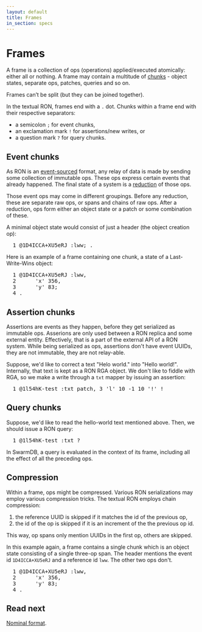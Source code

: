 ```yaml
---
layout: default
title: Frames
in_section: specs
---
```


# Frames

A frame is a collection of ops (operations) applied/executed atomically: either all or nothing.
A frame may contain a multitude of [chunks](/specs/glossary#chunk) - object states, separate ops, patches, queries and so on. 

Frames can’t be split (but they can be joined together).

In the textual RON, frames end with a `.` dot.
Chunks within a frame end with their respective separators:

*  a semicolon `;` for event chunks,
*  an exclamation mark `!` for assertions/new writes, or
*  a question mark `?` for query chunks.


## Event chunks

As RON is an [event-sourced](https://martinfowler.com/eaaDev/EventSourcing.html) format, any relay of data is made by sending some collection of immutable ops.
These ops express certain events that already happened.
The final state of a system is a [reduction](https://en.wikipedia.org/wiki/Fold_\(higher-order_function\)) of those ops.

Those event ops may come in different groupings.
Before any reduction, these are separate raw ops, or spans and chains of raw ops.
After a reduction, ops form either an object state or a patch or some combination of these.

A minimal object state  would consist of just a header (the object creation op):
<pre><span class="line">  1 </span><span class="id">@1D4ICCA+XU5eRJ</span> <span class="span">:lww</span><span class="term">;</span> <span class="full_stop">.</span>
</pre>

Here is an example of a frame containing one chunk, a state of a Last-Write-Wins object:

<pre><span class="line">  1 </span><span class="id">@1D4ICCA+XU5eRJ</span> <span class="span">:lww</span><span class="term">,</span>
<span class="line">  2 </span>     <span class="str_span">&apos;x&apos;</span> <span class="int">356</span><span class="term">,</span>
<span class="line">  3 </span>     <span class="str_span">&apos;y&apos;</span> <span class="int">83</span><span class="term">;</span>
<span class="line">  4 </span><span class="full_stop">.</span>
</pre>


## Assertion chunks

Assertions are events as they happen, before they get serialized as immutable ops.
Asserions are only used between a RON replica and some external entity.
Effectively, that is a part of the external API of a RON system.
While being serialized as ops, assertions don't have event UUIDs, they are not immutable, they are not relay-able.

Suppose, we'd like to correct a text "Helo world." into "Hello world!".
Internally, that text is kept as a RON RGA object.
We don't like to fiddle with RGA, so we make a write through a `txt` mapper by issuing an assertion:
<pre><span class="line">  1 </span><span class="derived_id">@1l54hK-test</span> <span class="span">:txt</span> <span class="str_span">patch</span><span class="term">,</span> <span class="int">3</span> <span class="str_span">&apos;l&apos;</span> <span class="int">10</span> <span class="int">-1</span> <span class="int">10</span> <span class="str_span">&apos;!&apos;</span> <span class="term">!</span>
</pre>

## Query chunks

Suppose, we'd like to read the hello-world text mentioned above.
Then, we should issue a RON query:

<pre><span class="line">  1 </span><span class="derived_id">@1l54hK-test</span> <span class="span">:txt</span> <span class="term">?</span>
</pre>

In SwarmDB, a query is evaluated in the context of its frame, including all the effect of all the preceding ops.

## Compression

Within a frame, ops might be compressed.
Various RON serializations may employ various compression tricks.
The textual RON employs chain compression:

1. the reference UUID is skipped if it matches the id of the previous op,
2. the id of the op is skipped if it is an increment of the the previous op id.

This way, op spans only mention UUIDs in the first op, others are skipped. 

In this example again, a frame contains a single chunk which is an object state consisting of a single three-op span. 
The header mentions the event id `1D4ICCA+XU5eRJ` and a reference id `lww`. The other two ops don't.

<pre><span class="line">  1 </span><span class="id">@1D4ICCA+XU5eRJ</span> <span class="span">:lww</span><span class="term">,</span>
<span class="line">  2 </span>     <span class="str_span">&apos;x&apos;</span> <span class="int">356</span><span class="term">,</span>
<span class="line">  3 </span>     <span class="str_span">&apos;y&apos;</span> <span class="int">83</span><span class="term">;</span>
<span class="line">  4 </span><span class="full_stop">.</span>
</pre>

## Read next

[Nominal format](../nominal/).